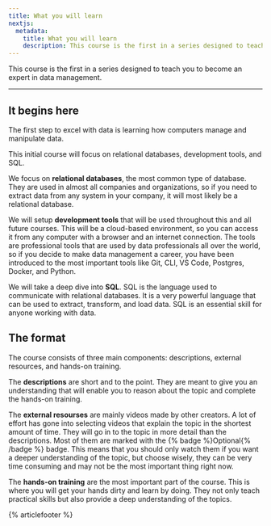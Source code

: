 ```yaml
---
title: What you will learn
nextjs:
  metadata:
    title: What you will learn
    description: This course is the first in a series designed to teach you to become an expert in data management.
---
```


This course is the first in a series designed to teach you to become an expert in data management.

---

## It begins here

The first step to excel with data is learning how computers manage and manipulate data.

This initial course will focus on relational databases, development tools, and SQL.

We focus on **relational databases**, the most common type of database. They are used in almost all companies and organizations, so if you need to extract data from any system in your company, it will most likely be a relational database.

We will setup **development tools** that will be used throughout this and all future courses. This will be a cloud-based environment, so you can access it from any computer with a browser and an internet connection. The tools are professional tools that are used by data professionals all over the world, so if you decide to make data management a career, you have been introduced to the most important tools like Git, CLI, VS Code, Postgres, Docker, and Python.

We will take a deep dive into **SQL**. SQL is the language used to communicate with relational databases. It is a very powerful language that can be used to extract, transform, and load data. SQL is an essential skill for anyone working with data.

## The format

The course consists of three main components: descriptions, external resources, and hands-on training.

The **descriptions** are short and to the point. They are meant to give you an understanding that will enable you to reason about the topic and complete the hands-on training.

The **external resourses** are mainly videos made by other creators. A lot of effort has gone into selecting videos that explain the topic in the shortest amount of time. They will go in to the topic in more detail than the descriptions. Most of them are marked with the {% badge %}Optional{% /badge %} badge. This means that you should only watch them if you want a deeper understanding of the topic, but choose wisely, they can be very time consuming and may not be the most important thing right now.

The **hands-on training** are the most important part of the course. This is where you will get your hands dirty and learn by doing. They not only teach practical skills but also provide a deep understanding of the topics.

{% articlefooter %}
